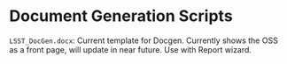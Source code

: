 Document Generation Scripts
===========================

``LSST_DocGen.docx``: Current template for Docgen. Currently shows the OSS as a front page, will update in near future. Use with Report wizard. 

